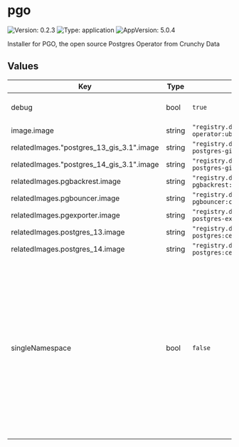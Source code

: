 # pgo

![Version: 0.2.3](https://img.shields.io/badge/Version-0.2.3-informational?style=flat-square) ![Type: application](https://img.shields.io/badge/Type-application-informational?style=flat-square) ![AppVersion: 5.0.4](https://img.shields.io/badge/AppVersion-5.0.4-informational?style=flat-square)

Installer for PGO, the open source Postgres Operator from Crunchy Data

## Values

| Key | Type | Default | Description |
|-----|------|---------|-------------|
| debug | bool | `true` |  Defaults to the value below. |
| image.image | string | `"registry.developers.crunchydata.com/crunchydata/postgres-operator:ubi8-5.0.4-0"` |  |
| relatedImages."postgres_13_gis_3.1".image | string | `"registry.developers.crunchydata.com/crunchydata/crunchy-postgres-gis:centos8-13.5-3.1-0"` |  |
| relatedImages."postgres_14_gis_3.1".image | string | `"registry.developers.crunchydata.com/crunchydata/crunchy-postgres-gis:centos8-14.1-3.1-0"` |  |
| relatedImages.pgbackrest.image | string | `"registry.developers.crunchydata.com/crunchydata/crunchy-pgbackrest:centos8-2.36-0"` |  |
| relatedImages.pgbouncer.image | string | `"registry.developers.crunchydata.com/crunchydata/crunchy-pgbouncer:centos8-1.16-0"` |  |
| relatedImages.pgexporter.image | string | `"registry.developers.crunchydata.com/crunchydata/crunchy-postgres-exporter:ubi8-5.0.4-0"` |  |
| relatedImages.postgres_13.image | string | `"registry.developers.crunchydata.com/crunchydata/crunchy-postgres:centos8-13.5-0"` |  |
| relatedImages.postgres_14.image | string | `"registry.developers.crunchydata.com/crunchydata/crunchy-postgres:centos8-14.1-0"` |  |
| singleNamespace | bool | `false` |  false, PGO will watch for Postgres clusters in all namesapces Setting to "true" will instruct PGO to only watch for Postgres clusters in the namespace that it is installed in. Defaults to the value below. |

